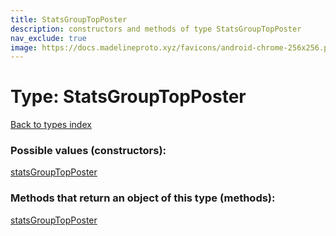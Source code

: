 ```yaml
---
title: StatsGroupTopPoster
description: constructors and methods of type StatsGroupTopPoster
nav_exclude: true
image: https://docs.madelineproto.xyz/favicons/android-chrome-256x256.png
---
```

# Type: StatsGroupTopPoster
[Back to types index](index.md)



### Possible values (constructors):

[statsGroupTopPoster](../constructors/statsGroupTopPoster.md)  



### Methods that return an object of this type (methods):



[statsGroupTopPoster](../constructors/statsGroupTopPoster.md)  


